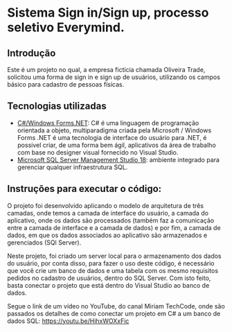 # Sistema Sign in/Sign up, processo seletivo Everymind.

## Introdução

Este é um projeto no qual, a empresa fictícia chamada Oliveira Trade, solicitou uma forma de sign in e sign up de usuários, utilizando os campos básico para cadastro de pessoas físicas.

## Tecnologias utilizadas

* [C#/Windows Forms.NET](https://learn.microsoft.com/pt-br/dotnet/desktop/winforms/?view=netdesktop-6.0): C# é uma linguagem de programação orientada a objeto, multiparadigma criada pela Microsoft / Windows Forms .NET é uma tecnologia de interface do usuário para .NET, é possivel criar, de uma forma bem ágil, aplicativos da área de trabalho com base no designer visual fornecido no Visual Studio.
* [Microsoft SQL Server Management Studio 18](https://learn.microsoft.com/en-us/sql/ssms/sql-server-management-studio-ssms?view=sql-server-ver16): ambiente integrado para gerenciar qualquer infraestrutura SQL.

## Instruções para executar o código:
O projeto foi desenvolvido aplicando o modelo de arquitetura de três camadas, onde temos a camada de interface do usuário, a camada do aplicativo, onde os dados são processados (também faz a comunicação entre a camada de interface e a camada de dados) e por fim, a camada de dados, em que os dados associados ao aplicativo são armazenados e gerenciados (SQl Server).

Neste projeto, foi criado um server local para o armazenamento dos dados do usuário, por conta disso, para fazer o uso deste código, é necessário que você crie um banco de dados e uma tabela com os mesmo requisitos pedidos no cadastro de usuários, dentro do SQL Server. Com isto feito, basta conectar o projeto que está dentro do Visual Studio ao banco de dados.

Segue o link de um vídeo no YouTube, do canal Miriam TechCode, onde são passados os detalhes de como conectar um projeto em C# a um banco de dados SQL: https://youtu.be/HihxWOXxFic


